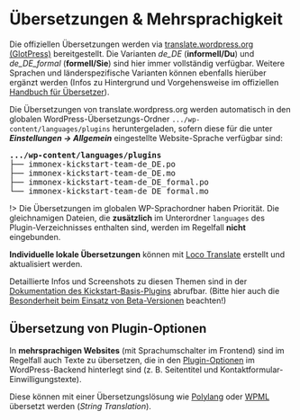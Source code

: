 # Übersetzungen & Mehrsprachigkeit

Die offiziellen Übersetzungen werden via [translate.wordpress.org (GlotPress)](https://translate.wordpress.org/projects/wp-plugins/immonex-kickstart-team/) bereitgestellt. Die Varianten *de_DE* (**informell/Du**) und *de_DE_formal* (**formell/Sie**) sind hier immer vollständig verfügbar. Weitere Sprachen und länderspezifische Varianten können ebenfalls hierüber ergänzt werden (Infos zu Hintergrund und Vorgehensweise im offiziellen [Handbuch für Übersetzer](https://make.wordpress.org/polyglots/handbook/)).

Die Übersetzungen von translate.wordpress.org werden automatisch in den globalen WordPress-Übersetzungs-Ordner `.../wp-content/languages/plugins` heruntergeladen, sofern diese für die unter ***Einstellungen → Allgemein*** eingestellte Website-Sprache verfügbar sind:

<pre class="tree">
<strong>.../wp-content/languages/plugins</strong>
├── immonex-kickstart-team-de_DE.po
├── immonex-kickstart-team-de_DE.mo
├── immonex-kickstart-team-de_DE_formal.po
└── immonex-kickstart-team-de_DE_formal.mo
</pre>

!> Die Übersetzungen im globalen WP-Sprachordner haben Priorität. Die gleichnamigen Dateien, die **zusätzlich** im Unterordner `languages` des Plugin-Verzeichnisses enthalten sind, werden im Regelfall **nicht** eingebunden.

**Individuelle lokale Übersetzungen** können mit [Loco Translate](https://de.wordpress.org/plugins/loco-translate/) erstellt und aktualisiert werden.

Detaillierte Infos und Screenshots zu diesen Themen sind in der [Dokumentation des Kickstart-Basis-Plugins](https://docs.immonex.de/kickstart/#/anpassung-erweiterung/uebersetzung-mehrsprachigkeit) abrufbar. (Bitte hier auch die [Besonderheit beim Einsatz von Beta-Versionen](https://docs.immonex.de/kickstart/#/anpassung-erweiterung/uebersetzung-mehrsprachigkeit?id=besonderheit-bei-beta-versionen) beachten!)

## Übersetzung von Plugin-Optionen

In **mehrsprachigen Websites** (mit Sprachumschalter im Frontend) sind im Regelfall auch Texte zu übersetzen, die in den [Plugin-Optionen](../schnellstart/einrichtung) im WordPress-Backend hinterlegt sind (z. B. Seitentitel und Kontaktformular-Einwilligungstexte).

Diese können mit einer Übersetzungslösung wie [Polylang](https://de.wordpress.org/plugins/polylang/) oder [WPML](https://wpml.org/) übersetzt werden (*String Translation*).
